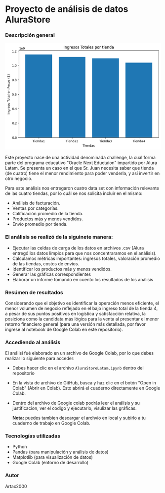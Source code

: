 # Proyecto de análisis de datos AluraStore

### Descripción general

![Ingreso totales por tienda](imagen/ingreso_total_por_tienda.png)

Este proyecto nace de una actividad denominada challenge, la cual forma parte del programa educativo "Oracle Next Eductaion" impartido por Alura Latam.
Se presenta un caso en el que Sr. Juan necesita saber que tienda (de cuatro) tiene el menor rendimiento para poder venderla, y así invertir en otro negocio.

Para este análisis nos entregaron cuatro data set con información relevante de las cuatro tiendas, por lo cuál se nos solicita incluir en el mismo:

* Análisis de facturación.
* Ventas por categorías.
* Calificación promedio de la tienda.
* Productos más y menos vendidos.
* Envío promedio por tienda.

### El análisis se realizó de la siguinete manera:

- Ejecutar las celdas de carga de los datos en archivos .csv (Alura entregó los datos limpios para que nos concentraramos en el análisis).
- Calculamos métricas importantes: ingresos totales, valoración promedio de las tiendas, costos de envíos.
- Identificar los productos más y menos vendidos.
- Generar las gráficas correspondientes
- Elaborar un informe tomando en cuento los resultados de los análisis

### Resúmen de resultados

Considerando que el objetivo es identificar la operación menos eficiente, el menor volumen de negocio reflejado en el bajo ingreso total de la tienda 4, a pesar de sus puntos positivos en logística y satisfacción relativa, la posiciona como la candidata más lógica para la venta al presentar el menor retorno financiero general (para una versión más detallada, por favor ingrese al notebook de Google Colab en este repositorio).

### Accediendo al análisis

El análisi fué elaborado en un archivo de Google Colab, por lo que debes realizar lo siguiente para acceder:

- Debes hacer clic en el archivo `AluraStoreLatam.ipynb` dentro del repositorio
- En la vista de archivo de GitHub, busca y haz clic en el botón "Open in Colab" (Abrir en Colab). Esto abrirá el cuaderno directamente en Google Colab.
- Dentro del archivo de Google colab podrás leer el análisis y su justificacion, ver el codigo y ejecutarlo, visulizar las gráficas.

  **Nota:** puedes tambien descargar el archvio en local y subirlo a tu cuaderno de trabajo en Google Colab.

### Tecnologías utilizadas

- Python
- Pandas (para manipulación y análisis de datos)
- Matplotlib (para visualización de datos)
- Google Colab (entorno de desarrollo)

### Autor

Artax2000 

